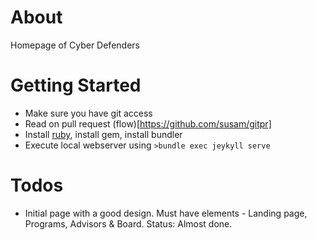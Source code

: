 # About
Homepage of Cyber Defenders

# Getting Started
* Make sure you have git access
* Read on pull request (flow)[https://github.com/susam/gitpr]
* Install [ruby](https://www.ruby-lang.org/en/documentation/installation/#homebrew), install gem, install bundler
* Execute local webserver using ```>bundle exec jeykyll serve```

# Todos
* Initial page with a good design. Must have elements - Landing page, Programs, Advisors & Board. Status: Almost done.
